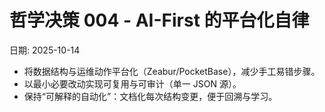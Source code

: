 # 哲学决策 004 - AI-First 的平台化自律

日期: 2025-10-14

- 将数据结构与运维动作平台化（Zeabur/PocketBase），减少手工易错步骤。
- 以最小必要改动实现可复用与可审计（单一 JSON 源）。
- 保持“可解释的自动化”：文档化每次结构变更，便于回溯与学习。

